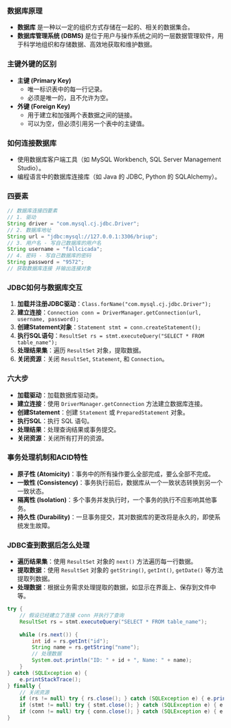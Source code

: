 <!--
 * @Description: 
 * @Author: FallCicada
 * @Date: 2024-12-17 21:37:42
 * @LastEditors: FallCicada
 * @LastEditTime: 2024-12-17 21:40:42
 * @Slogan: 無限進步
-->
### 数据库原理
- **数据库** 是一种以一定的组织方式存储在一起的、相关的数据集合。
- **数据库管理系统 (DBMS)** 是位于用户与操作系统之间的一层数据管理软件，用于科学地组织和存储数据、高效地获取和维护数据。

### 主键外键的区别
- **主键 (Primary Key)**
  - 唯一标识表中的每一行记录。
  - 必须是唯一的，且不允许为空。
- **外键 (Foreign Key)**
  - 用于建立和加强两个表数据之间的链接。
  - 可以为空，但必须引用另一个表中的主键值。

### 如何连接数据库
- 使用数据库客户端工具（如 MySQL Workbench, SQL Server Management Studio）。
- 编程语言中的数据库连接库（如 Java 的 JDBC, Python 的 SQLAlchemy）。
### 四要素
```Java
// 数据库连接四要素
// 1. 驱动
String driver = "com.mysql.cj.jdbc.Driver";
// 2. 数据库地址
String url = "jdbc:mysql://127.0.0.1:3306/briup";
// 3. 用户名 - 写自己数据库的用户名
String username = "fallcicada";
// 4. 密码 - 写自己数据库的密码
String password = "9572";
// 获取数据库连接 并输出连接对象

```

### JDBC如何与数据库交互
1. **加载并注册JDBC驱动**：`Class.forName("com.mysql.cj.jdbc.Driver");`
2. **建立连接**：`Connection conn = DriverManager.getConnection(url, username, password);`
3. **创建Statement对象**：`Statement stmt = conn.createStatement();`
4. **执行SQL语句**：`ResultSet rs = stmt.executeQuery("SELECT * FROM table_name");`
5. **处理结果集**：遍历 `ResultSet` 对象，提取数据。
6. **关闭资源**：关闭 `ResultSet`, `Statement`, 和 `Connection`。

### 六大步
- **加载驱动**：加载数据库驱动类。
- **建立连接**：使用 `DriverManager.getConnection` 方法建立数据库连接。
- **创建Statement**：创建 `Statement` 或 `PreparedStatement` 对象。
- **执行SQL**：执行 SQL 语句。
- **处理结果**：处理查询结果或事务提交。
- **关闭资源**：关闭所有打开的资源。

### 事务处理机制和ACID特性
- **原子性 (Atomicity)**：事务中的所有操作要么全部完成，要么全部不完成。
- **一致性 (Consistency)**：事务执行前后，数据库从一个一致状态转换到另一个一致状态。
- **隔离性 (Isolation)**：多个事务并发执行时，一个事务的执行不应影响其他事务。
- **持久性 (Durability)**：一旦事务提交，其对数据库的更改将是永久的，即使系统发生故障。

### JDBC查到数据后怎么处理
- **遍历结果集**：使用 `ResultSet` 对象的 `next()` 方法遍历每一行数据。
- **提取数据**：使用 `ResultSet` 对象的 `getString()`, `getInt()`, `getDate()` 等方法提取列数据。
- **处理数据**：根据业务需求处理提取的数据，如显示在界面上、保存到文件中等。

```java
try {
    // 假设已经建立了连接 conn 并执行了查询
    ResultSet rs = stmt.executeQuery("SELECT * FROM table_name");
    
    while (rs.next()) {
        int id = rs.getInt("id");
        String name = rs.getString("name");
        // 处理数据
        System.out.println("ID: " + id + ", Name: " + name);
    }
} catch (SQLException e) {
    e.printStackTrace();
} finally {
    // 关闭资源
    if (rs != null) try { rs.close(); } catch (SQLException e) { e.printStackTrace(); }
    if (stmt != null) try { stmt.close(); } catch (SQLException e) { e.printStackTrace(); }
    if (conn != null) try { conn.close(); } catch (SQLException e) { e.printStackTrace(); }
}
```
